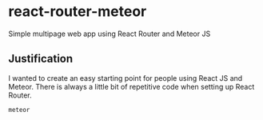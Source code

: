 # react-router-meteor
Simple multipage web app using React Router and Meteor JS

## Justification
I wanted to create an easy starting point for people using React JS and Meteor. There is always a little bit of repetitive code when setting up React Router.

`meteor`



